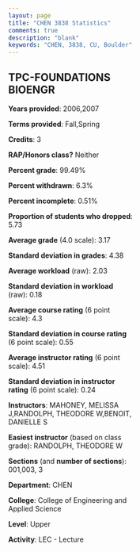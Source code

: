 ```yaml
---
layout: page
title: "CHEN 3838 Statistics"
comments: true
description: "blank"
keywords: "CHEN, 3838, CU, Boulder"
--- 
```

<head>
<script src="https://ajax.googleapis.com/ajax/libs/jquery/2.1.3/jquery.min.js"></script>
<script src="https://dl.dropboxusercontent.com/s/pc42nxpaw1ea4o9/highcharts.js?dl=0"></script>
<!-- <script src="../assets/js/highcharts.js"></script> -->
<style type="text/css">@font-face {
	font-family: "Bebas Neue";
	src: url(https://www.filehosting.org/file/details/544349/BebasNeue%20Regular.otf) format("opentype");
	}
	h1.Bebas { 
		font-family: "Bebas Neue", Verdana, Tahoma;
	}
</style>
</head>
<body>
	<div id="container" style="float: right; width: 45%; height: 88%; margin-left: 2.5%; margin-right: 2.5%;"></div>
	<script language="JavaScript">
		$(document).ready(function() {
		var chart = {type: 'column'};
		var title = {text: 'Grade Distribution'};
		var xAxis = {categories: ['A','B','C','D','F'],crosshair: true};
		var yAxis = {min: 0,title: {text: 'Percentage'}};
		var tooltip = {headerFormat: '<center><b><span style="font-size:20px">{point.key}</span></b></center>',
		               pointFormat: '<td style="padding:0"><b>{point.y:.1f}%</b></td>',
		               footerFormat: '</table>',shared: true,useHTML: true};
		var plotOptions = {column: {pointPadding: 0.0,borderWidth: 0}};  
		var credits = {enabled: false};var series= [{name: 'Percent',data: [36.05,45.58,17.01,0.68,0.68,]}];
		var json = {};
		json.chart = chart;
		json.title = title;
		json.tooltip = tooltip;
		json.xAxis = xAxis;
		json.yAxis = yAxis;  
		json.series = series;
		json.plotOptions = plotOptions;  
		json.credits = credits;
		$('#container').highcharts(json);
	});
	</script>
</body>
			   
## TPC-FOUNDATIONS BIOENGR

**Years provided**: 2006,2007

**Terms provided**: Fall,Spring

**Credits**: 3

**RAP/Honors class?** Neither

**Percent grade**: 99.49%

**Percent withdrawn**: 6.3%

**Percent incomplete**: 0.51%

**Proportion of students who dropped**: 5.73

**Average grade** (4.0 scale): 3.17

**Standard deviation in grades**: 4.38

**Average workload** (raw): 2.03

**Standard deviation in workload** (raw): 0.18

**Average course rating** (6 point scale): 4.3

**Standard deviation in course rating** (6 point scale): 0.55

**Average instructor rating** (6 point scale): 4.51

**Standard deviation in instructor rating** (6 point scale): 0.24

**Instructors**: MAHONEY, MELISSA J,RANDOLPH, THEODORE W,BENOIT, DANIELLE S

**Easiest instructor** (based on class grade): RANDOLPH, THEODORE W

**Sections** (and **number of sections**): 001,003, 3

**Department**: CHEN

**College**: College of Engineering and Applied Science

**Level**: Upper

**Activity**: LEC - Lecture